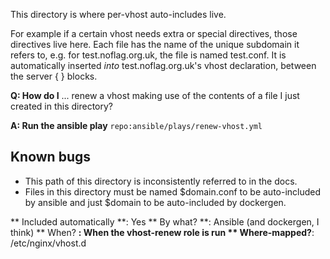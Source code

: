 This directory is where per-vhost auto-includes live.

For example if a certain vhost needs extra or special directives, those directives live here. Each file has the name of the unique subdomain it refers to, e.g. for test.noflag.org.uk, the file is named test.conf. It is automatically inserted *into* test.noflag.org.uk's vhost declaration, between the server { } blocks.

**Q: How do I** ... renew a vhost making use of the contents of a file I just created in this directory?

**A: Run the ansible play** `repo:ansible/plays/renew-vhost.yml`

## Known bugs
* This path of this directory is inconsistently referred to in the docs.
* Files in this directory must be named $domain.conf to be auto-included by ansible and just $domain to be auto-included by dockergen.


** Included automatically **: Yes
** By what? **: Ansible (and dockergen, I think)
** When? **: When the vhost-renew role is run
** Where-mapped?**: /etc/nginx/vhost.d